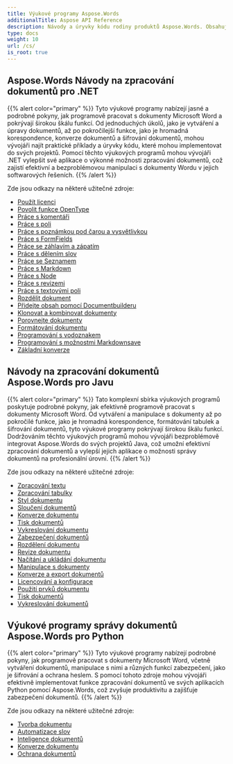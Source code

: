 ```yaml
---
title: Výukové programy Aspose.Words
additionalTitle: Aspose API Reference
description: Návody a úryvky kódu rodiny produktů Aspose.Words. Obsahuje základní a pokročilé tutoriály použití Aspose.Words.
type: docs
weight: 10
url: /cs/
is_root: true
---
```


## Aspose.Words Návody na zpracování dokumentů pro .NET
{{% alert color="primary" %}}
Tyto výukové programy nabízejí jasné a podrobné pokyny, jak programově pracovat s dokumenty Microsoft Word a pokrývají širokou škálu funkcí. Od jednoduchých úkolů, jako je vytváření a úpravy dokumentů, až po pokročilejší funkce, jako je hromadná korespondence, konverze dokumentů a šifrování dokumentů, mohou vývojáři najít praktické příklady a úryvky kódu, které mohou implementovat do svých projektů. Pomocí těchto výukových programů mohou vývojáři .NET vylepšit své aplikace o výkonné možnosti zpracování dokumentů, což zajistí efektivní a bezproblémovou manipulaci s dokumenty Wordu v jejich softwarových řešeních. 
{{% /alert %}}

Zde jsou odkazy na některé užitečné zdroje:
- [Použít licenci](./net/apply-license/)   
- [Povolit funkce OpenType](./net/enable-opentype-features/)   
- [Práce s komentáři](./net/working-with-comments/)   
- [Práce s poli](./net/working-with-fields/)   
- [Práce s poznámkou pod čarou a vysvětlivkou](./net/working-with-footnote-and-endnote/)   
- [Práce s FormFields](./net/working-with-formfields/)   
- [Práce se záhlavím a zápatím](./net/working-with-headers-and-footers/)   
- [Práce s dělením slov](./net/working-with-hyphenation/)   
- [Práce se Seznamem](./net/working-with-list/)   
- [Práce s Markdown](./net/working-with-markdown/)   
- [Práce s Node](./net/working-with-node/)   
- [Práce s revizemi](./net/working-with-revisions/)   
- [Práce s textovými poli](./net/working-with-textboxes/)   
- [Rozdělit dokument](./net/split-document/)   
- [Přidejte obsah pomocí Documentbuilderu](./net/add-content-using-documentbuilder/)
- [Klonovat a kombinovat dokumenty](./net/clone-and-combine-documents/) 
- [Porovnejte dokumenty](./net/compare-documents/) 
- [Formátování dokumentu](./net/document-formatting/)      
- [Programování s vodoznakem](./net/programming-with-watermark/)    
- [Programování s možnostmi Markdownsave](./net/programming-with-markdownsaveoptions/)   
- [Základní konverze](./net/basic-conversions/)   

## Návody na zpracování dokumentů Aspose.Words pro Javu
{{% alert color="primary" %}}
Tato komplexní sbírka výukových programů poskytuje podrobné pokyny, jak efektivně programově pracovat s dokumenty Microsoft Word. Od vytváření a manipulace s dokumenty až po pokročilé funkce, jako je hromadná korespondence, formátování tabulek a šifrování dokumentů, tyto výukové programy pokrývají širokou škálu funkcí. Dodržováním těchto výukových programů mohou vývojáři bezproblémově integrovat Aspose.Words do svých projektů Java, což umožní efektivní zpracování dokumentů a vylepší jejich aplikace o možnosti správy dokumentů na profesionální úrovni. 
{{% /alert %}}

Zde jsou odkazy na některé užitečné zdroje:
- [Zpracování textu](./java/word-processing/)  
- [Zpracování tabulky](./java/table-processing/)
- [Styl dokumentu](./java/document-styling/)
- [Sloučení dokumentů](./java/document-merging/)
- [Konverze dokumentu](./java/document-converting/)
- [Tisk dokumentů](./java/document-printing/)
- [Vykreslování dokumentu](./java/document-rendering/)
- [Zabezpečení dokumentů](./java/document-security/)
- [Rozdělení dokumentu](./java/document-splitting/)
- [Revize dokumentu](./java/document-revision/)
- [Načítání a ukládání dokumentu](./java/document-loading-and-saving/)
- [Manipulace s dokumenty](./java/document-manipulation/)
- [Konverze a export dokumentů](./java/document-conversion-and-export/)
- [Licencování a konfigurace](./java/licensing-and-configuration/)
- [Použití prvků dokumentu](./java/using-document-elements/)
- [Tisk dokumentů](./java/printing-documents/)
- [Vykreslování dokumentů](./java/rendering-documents/)

## Výukové programy správy dokumentů Aspose.Words pro Python
{{% alert color="primary" %}}
Tyto výukové programy nabízejí podrobné pokyny, jak programově pracovat s dokumenty Microsoft Word, včetně vytváření dokumentů, manipulace s nimi a různých funkcí zabezpečení, jako je šifrování a ochrana heslem. S pomocí tohoto zdroje mohou vývojáři efektivně implementovat funkce zpracování dokumentů ve svých aplikacích Python pomocí Aspose.Words, což zvyšuje produktivitu a zajišťuje zabezpečení dokumentů. 
{{% /alert %}}

Zde jsou odkazy na některé užitečné zdroje:
- [Tvorba dokumentu](./python-net/document-creation/)  
- [Automatizace slov](./python-net/word-automation/)
- [Inteligence dokumentů](./python-net/document-intelligence/)
- [Konverze dokumentu](./python-net/document-conversion/)
- [Ochrana dokumentů](./python-net/document-protection/)